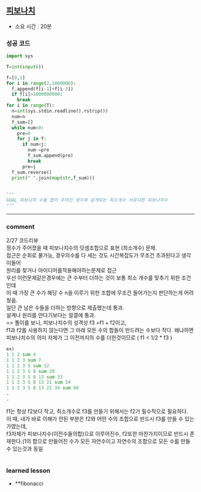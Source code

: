 
## [피보나치](https://www.acmicpc.net/problem/9009)
* 소요 시간 : 20분

### 성공 코드
```python
import sys

T=int(input())

f=[0,1]
for i in range(2,1000000):
  f.append(f[i-1]+f[i-2])
  if f[i]>1000000000:
    break
for i in range(T):
  n=int(sys.stdin.readline().rstrip())
  num=n
  f_sum=[]
  while num>0:
    pre=0
    for j in f:
      if num<j:
        num-=pre
        f_sum.append(pre)
        break
      pre=j
  f_sum.reverse()
  print(" ".join(map(str,f_sum)))
      
     
"""
GOAL 피보나치 수들 합이 주어진 정수와 같게되는 최소개수 서로다른 피보나치수
"""
```



----------------------------------------------------------------------------
### comment 
      
2/27 코드리뷰  
정수가 주어졌을 때 피보나치수의 덧셈조합으로 표현 (최소개수) 문제.    
접근은 순회로 불가능, 경우의수를 다 세는 것도 시간복잡도가 무조건 초과된다고 생각이들어    
원리를 찾거나 아이디어를적용해야하는문제로 접근    
우선 이런문제같은경우에는 큰 수부터 더하는 것이 보통 최소 개수를 맞추기 위한 조건인데       
이 때 가장 큰 수가 해당 수 n을 이루기 위한 조합에 무조건 들어가는지 판단하는게 어려웠음.        
일단 큰 남은 수들을 더하는 방향으로 제출했는데 통과.      
설계나 원리를 안다기보다는 얼결에 통과.     
=> 풀이를 보니, 피보나치수의 성격상 f3 =f1 + f2이고,   
f1과 f2를 사용하지 않는다면 그 아래 모든 수의 합들이 만드려는 수보다 작다.
왜냐하면 피보나치수의 의미 자체가 그 이전까지의 수를 더한것이므로 ( f1 < 1/2 * f3 )
```python
ex) 
1 1 2 sum 4
1 1 2 3 sum 7
1 1 2 3 5 sum 12
1 1 2 3 5 8 sum 20
1 1 2 3 5 8 13 sum 33
1 1 2 3 5 8 13 21 sum 54
1 1 2 3 5 8 13 21 34 sum 88
.
.

```
f1는 항상 f2보다 작고, 최소개수로 f3를 만들기 위해서는 f2가 필수적으로 필요하다.   
이 때, 내가 바로 이해가 안된 부분은 f2와 어떤 수의 조합으로 반드시 f3를 만들 수 있는가였는데,   
f3자체가 피보나치수(이전수들의합)으로 이루어진수, f2또한 마찬가지이므로 반드시 존재한다.(1의 합으로 만들어진 수가 모든 자연수이고 자연수의 조합으로 모든 수를 만들 수 있는것과 동일   


#
#
 ### learned lesson
 
* **fibonacci    
#
#
 
 
 
 
 

